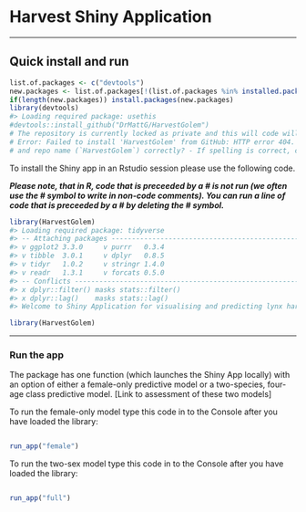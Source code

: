 
<!-- README.md is generated from README.Rmd. Please edit that file -->

# Harvest Shiny Application

-----

## Quick install and run

``` r
list.of.packages <- c("devtools")
new.packages <- list.of.packages[!(list.of.packages %in% installed.packages()[,"Package"])]
if(length(new.packages)) install.packages(new.packages)
library(devtools)
#> Loading required package: usethis
#devtools::install_github("DrMattG/HarvestGolem")
# The repository is currently locked as private and this will code will give an error
# Error: Failed to install 'HarvestGolem' from GitHub: HTTP error 404. Not Found Did you spell the repo owner (`DrMattG`)
# and repo name (`HarvestGolem`) correctly? - If spelling is correct, check that you have the required permissions to access the repo.
```

To install the Shiny app in an Rstudio session please use the following
code.

***Please note, that in R, code that is preceeded by a \# is not run (we
often use the \# symbol to write in non-code comments). You can run a
line of code that is preceeded by a \# by deleting the \# symbol.***

``` r
library(HarvestGolem)
#> Loading required package: tidyverse
#> -- Attaching packages ------------------------------------------------------------------------------------------------------ tidyverse 1.3.0 --
#> v ggplot2 3.3.0     v purrr   0.3.4
#> v tibble  3.0.1     v dplyr   0.8.5
#> v tidyr   1.0.2     v stringr 1.4.0
#> v readr   1.3.1     v forcats 0.5.0
#> -- Conflicts --------------------------------------------------------------------------------------------------------- tidyverse_conflicts() --
#> x dplyr::filter() masks stats::filter()
#> x dplyr::lag()    masks stats::lag()
#> Welcome to Shiny Application for visualising and predicting lynx harvest. If you have any problems please contact: matthew.grainger@nina.no
```

``` r
library(HarvestGolem)
```

-----

### Run the app

The package has one function (which launches the Shiny App locally) with
an option of either a female-only predictive model or a two-species,
four-age class predictive model. \[Link to assessment of these two
models\]

To run the female-only model type this code in to the Console after you
have loaded the library:

``` r

run_app("female")
```

To run the two-sex model type this code in to the Console after you have
loaded the library:

``` r

run_app("full")
```
